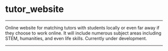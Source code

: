# tutor_website

***
Online website for matching tutors with students locally or even far away if they choose to work online. It will include numerous subject areas including STEM, humanities, and even life skills. Currently under development.
***

